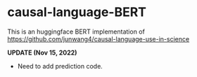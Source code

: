 # causal-language-BERT
This is an huggingface BERT implementation of https://github.com/junwang4/causal-language-use-in-science

**UPDATE (Nov 15, 2022)**
- Need to add prediction code.
